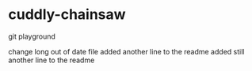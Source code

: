 # cuddly-chainsaw
git playground

change long out of date file
added another line to the readme
added still another line to the readme
